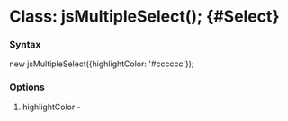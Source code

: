 Class: jsMultipleSelect(); {#Select}
=======================

### Syntax
  new jsMultipleSelect({highlightColor: '#cccccc'});

### Options
1. highlightColor - 